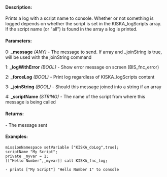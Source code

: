 #### Description:
Prints a log with a script name to console. Whether or not something is logged depends on whether the script is set in the KISKA_logScripts array. If the script name (or "all") is found in the array a log is printed.

#### Parameters:
0: **_message** *(ANY)* - The message to send. If array and _joinString is true, will be used with the joinString command

1: **_logWithError** *(BOOL)* - Show error message on screen (BIS_fnc_error)

2: **_forceLog** *(BOOL)* - Print log regardless of KISKA_logScripts content

3: **_joinString** *(BOOL)* - Should this message joined into a string if an array

4: **_scriptName** *(STRING)* - The name of the script from where this message is being called

#### Returns:
<ANY> - The message sent

#### Examples:
```sqf
missionNamespace setVariable ["KISKA_doLog",true];
scriptName "My Script";
private _myvar = 1;
[["Hello Number",_myvar]] call KISKA_fnc_log;

- prints ["My Script"] "Hello Number 1" to console
```

